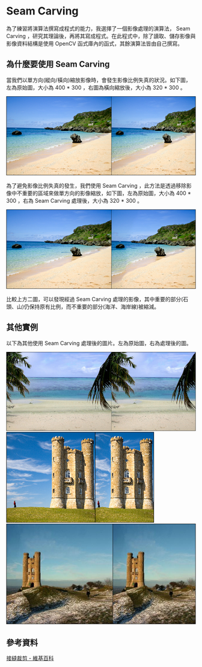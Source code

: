 # Seam Carving

為了練習將演算法撰寫成程式的能力，我選擇了一個影像處理的演算法， Seam Carving ，研究其理論後，再將其寫成程式。在此程式中，除了讀取、儲存影像與影像資料結構是使用 OpenCV 函式庫內的函式，其餘演算法皆由自己撰寫。

## 為什麼要使用 Seam Carving

當我們以單方向(縱向/橫向)縮放影像時，會發生影像比例失真的狀況。如下圖，左為原始圖，大小為 400 * 300 ，右圖為橫向縮放後，大小為 320 * 300 。

![](pics/01.bmp)

為了避免影像比例失真的發生，我們使用 Seam Carving ，此方法是透過移除影像中不重要的區域來做單方向的影像縮放，如下圖，左為原始圖，大小為 400 * 300 ，右為 Seam Carving 處理後，大小為 320 * 300 。

![](pics/02.bmp)

比較上方二圖，可以發現經過 Seam Carving 處理的影像，其中重要的部分(石頭、山)仍保持原有比例，而不重要的部分(海洋、海岸線)被縮減。

## 其他實例

以下為其他使用 Seam Carving 處理後的圖片。左為原始圖，右為處理後的圖。

![](pics/03.bmp)
![](pics/04.bmp)
![](pics/05.bmp)

## 參考資料

[接縫裁剪 - 維基百科](https://zh.wikipedia.org/wiki/%E6%8E%A5%E7%B8%AB%E8%A3%81%E5%89%AA)
